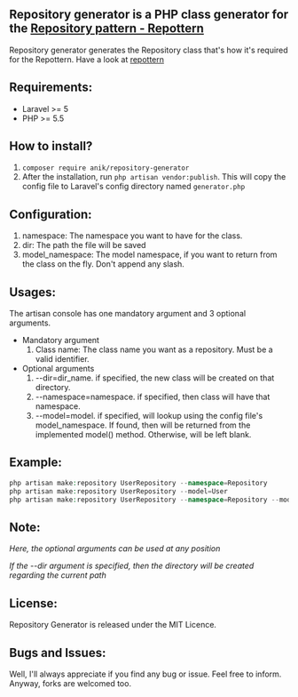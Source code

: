 ## Repository generator is a PHP class generator for the [Repository pattern - Repottern](https://github.com/ssi-anik/repottern)
Repository generator generates the Repository class that's how it's required for the Repottern. Have a look at [repottern](https://github.com/ssi-anik/repottern)

## Requirements: 
* Laravel >= 5
* PHP >= 5.5

## How to install?
1. `composer require anik/repository-generator`
2. After the installation, run `php artisan vendor:publish`. This will copy the config file to Laravel's config directory named `generator.php`

## Configuration:
1. namespace: The namespace you want to have for the class.
2. dir: The path the file will be saved
3. model_namespace: The model namespace, if you want to return from the class on the fly. Don't append any slash. 

## Usages: 
The artisan console has one mandatory argument and 3 optional arguments.
* Mandatory argument
  1. Class name: The class name you want as a repository. Must be a valid identifier.
* Optional arguments
  1. --dir=dir_name. if specified, the new class will be created on that directory.
  2. --namespace=namespace. if specified, then class will have that namespace.
  3. --model=model. if specified, will lookup using the config file's model_namespace. If found, then will be returned from the implemented model() method. Otherwise, will be left blank.

## Example: 
```php artisan make:repository UserRepository
php artisan make:repository UserRepository --namespace=Repository
php artisan make:repository UserRepository --model=User
php artisan make:repository UserRepository --namespace=Repository --model=User
```

## Note:
_Here, the optional arguments can be used at any position_ 

_If the --dir argument is specified, then the directory will be created regarding the current path_
## License:
Repository Generator is released under the MIT Licence.

## Bugs and Issues:
Well, I'll always appreciate if you find any bug or issue. Feel free to inform. Anyway, forks are welcomed too.
